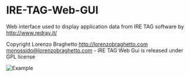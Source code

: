 IRE-TAG-Web-GUI
===============

Web interface used to display application data from IRE TAG software by http://www.redray.it/

Copyright Lorenzo Braghetto http://lorenzobraghetto.com monossido@lorenzobraghetto.com - IRE TAG Web Gui is released under GPL license

![Example](http://monossido.ath.cx/lasertag/stats/img/examples.png)

